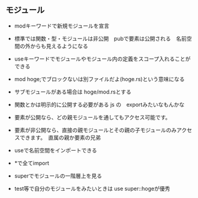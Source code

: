 ## モジュール
- modキーワードで新規モジュールを宣言
- 標準では関数・型・モジュールは非公開　pubで要素は公開される　名前空間の外からも見えるようになる
- useキーワードでモジュールやモジュール内の定義をスコープ入れることができる

- mod hoge;でブロックないは別ファイルだよ(hoge.rs)という意味になる
- サブモジュールがある場合は hoge/mod.rsとする

- 関数とかは明示的に公開する必要がある js の　exportみたいなもんかな
- 要素が公開なら、どの親モジュールを通してもアクセス可能です。
- 要素が非公開なら、直接の親モジュールとその親の子モジュールのみアクセスできます。　直属の親か要素の兄弟

- useで名前空間をインポートできる
- *で全てimport

- superでモジュールの一階層上を見る
- test等で自分のモジュールをみたいときは use super::hogeが優秀
